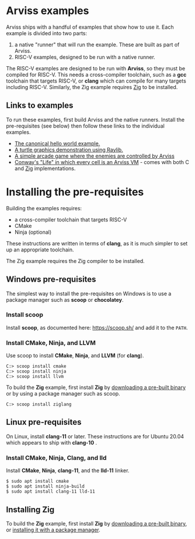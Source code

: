 # Arviss examples

Arviss ships with a handful of examples that show how to use it. Each example is divided into two parts:

1. a native "runner" that will run the example. These are built as part of Arviss.
2. RISC-V examples, designed to be run with a native runner.

The RISC-V examples are designed to be run with **Arviss**, so they must be compiled for RISC-V. This needs a
cross-compiler toolchain, such as a **gcc** toolchain that targets RISC-V, or **clang** which can compile for many
targets including RISC-V. Similarly, the Zig example requires [Zig](https://ziglang.org) to be installed.

## Links to examples

To run these examples, first build Arviss and the native runners. Install the pre-requisites (see below) then follow
these links to the individual examples.

- [The canonical hello world example.](hello_world/arviss/README.md)
- [A turtle graphics demonstration using Raylib.](turtles/arviss/README.md)
- [A simple arcade game where the enemies are controlled by Arviss](very_angry_robots/arviss/README.md)
- [Conway's "Life" in which every cell is an Arviss VM](life/arviss/README.md) - comes with both C
  and [Zig](https://ziglang.org/) implementations.

# Installing the pre-requisites

Building the examples requires:

- a cross-compiler toolchain that targets RISC-V
- CMake
- Ninja (optional)

These instructions are written in terms of **clang**, as it is much simpler to set up an appropriate toolchain.

The Zig example requires the Zig compiler to be installed.

## Windows pre-requisites

The simplest way to install the pre-requisites on Windows is to use a package manager such as **scoop** or
**chocolatey**.

### Install scoop

Install **scoop**, as documented here: https://scoop.sh/ and add it to the `PATH`.

### Install CMake, Ninja, and LLVM

Use scoop to install **CMake**, **Ninja**, and **LLVM** (for **clang**).

```
C:> scoop install cmake
C:> scoop install ninja
C:> scoop install llvm
```

To build the **Zig** example, first install **Zig** by [downloading a pre-built binary](https://ziglang.org/download/)
or by using a package manager such as scoop.

```
C:> scoop install ziglang
```

## Linux pre-requisites

On Linux, install **clang-11** or later. These instructions are for Ubuntu 20.04 which appears to ship with **clang-10**
.

### Install CMake, Ninja, Clang, and lld

Install **CMake**, **Ninja**, **clang-11**, and the **lld-11** linker.

```shell
$ sudo apt install cmake
$ sudo apt install ninja-build
$ sudo apt install clang-11 lld-11
```

## Installing Zig

To build the **Zig** example, first install **Zig** by [downloading a pre-built binary](https://ziglang.org/download/),
or [installing it with a package manager](https://github.com/ziglang/zig/wiki/Install-Zig-from-a-Package-Manager).
